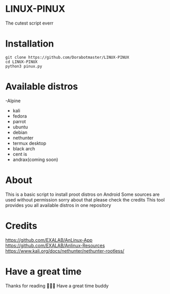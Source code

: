 # LINUX-PINUX
The cutest script everr
# Installation
```
git clone https://github.com/Dorabotmaster/LINUX-PINUX
cd LINUX-PINUX 
python3 pinux.py
```
# Available distros
-Alpine

- kali
- fedora
- parrot
- ubuntu
- debian
- nethunter
- termux desktop
- black arch
- cent is
- andrax(coming soon)
# About
This is a basic script to install proot distros on Android
Some sources are used without permission sorry about that please check the credits
This tool provides you all available distros in one repository
# Credits
https://github.com/EXALAB/AnLinux-App
https://github.com/EXALAB/Anlinux-Resources
https://www.kali.org/docs/nethunter/nethunter-rootless/
# Have a great time 
Thanks for reading 💝🙂🙂
Have a great time buddy
